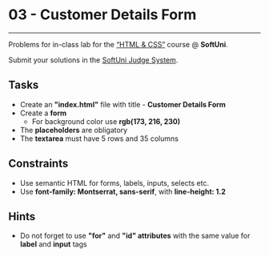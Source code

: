 # 03 - Customer Details Form
------
Problems for in-class lab for the [“HTML & CSS”](https://softuni.bg/trainings/2375/html-and-css-may-2019) course @ **SoftUni**.

Submit your solutions in the [SoftUni Judge System](https://judge.softuni.bg/Contests/1238/Working-with-Forms).

## Tasks
* Create an **"index.html"** file with title - **Customer Details Form**
* Create a **form**
    * For background color use **rgb(173, 216, 230)**
* The **placeholders** are obligatory
* The **textarea** must have 5 rows and 35 columns

## Constraints
* Use semantic HTML for forms, labels, inputs, selects etc.
* Use **font-family: Montserrat, sans-serif**, with **line-height: 1.2**

## Hints
* Do not forget to use **"for"** and **"id" attributes** with the same value for **label** and **input** tags